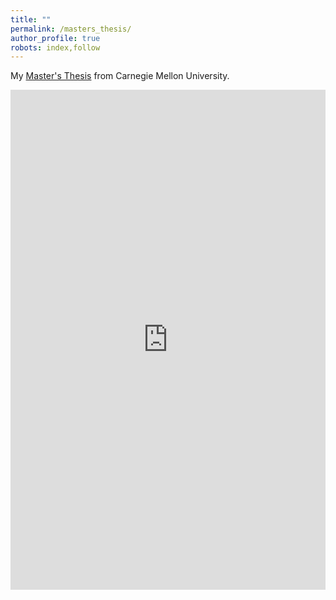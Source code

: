 ```yaml
---
title: ""
permalink: /masters_thesis/
author_profile: true
robots: index,follow
---
```


<meta name="citation_title" content="On Extremal Combinatorics and Its Applications in Matroid Theory">
<meta name="citation_author" content="Zhiyang He">
<meta name="citation_publication_date" content="2021">
<meta name="citation_pdf_url" content="https://sunnyzhiyanghe.github.io/files/Masters_Thesis.pdf">
<meta name="citation_language" content="en">
<meta name="citation_dissertation_name" content="Master's Thesis">
<meta name="citation_dissertation_institution" content="Carnegie Mellon University">

My [Master's Thesis](https://sunnyzhiyanghe.github.io/files/Masters_Thesis.pdf) from Carnegie Mellon University.

<iframe
  src="https://sunnyzhiyanghe.github.io/files/Masters_Thesis.pdf"
  width="100%"
  height="800px"
  style="border: none;">
</iframe>